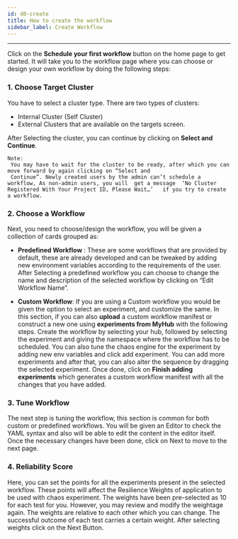 ```yaml
---
id: d0-create
title: How to create the workflow
sidebar_label: Create Workflow
---
```


---

Click on the **Schedule your first workflow** button on the home page to get started. It will take you to the workflow page where you can choose or design your own workflow by doing the following steps:

### 1. Choose Target Cluster

You have to select a cluster type. There are two types of clusters:

- Internal Cluster (Self Cluster)
- External Clusters that are available on the targets screen.

After Selecting the cluster, you can continue by clicking on **Select and Continue**.

```
Note:
 You may have to wait for the cluster to be ready, after which you can move forward by again clicking on “Select and
 Continue”. Newly created users by the admin can’t schedule a workflow, As non-admin users, you will  get a message  ‘No Cluster Registered With Your Project ID, Please Wait…’   if you try to create a workflow.
```

### 2. Choose a Workflow

Next, you need to choose/design the workflow, you will be given a collection of cards grouped as:

- **Predefined Workflow** : These are some workflows that are provided by default, these are already developed and can be tweaked by adding new environment variables according to the requirements of the user. After Selecting a predefined workflow you can choose to change the name and description of the selected workflow by clicking on “Edit Workflow Name”.

- **Custom Workflow**: If you are using a Custom workflow you would be given the option to select an experiment, and customize the same. In this section, if you can also **upload** a custom workflow manifest or construct a new one using **experiments from MyHub** with the following steps.
  Create the workflow by selecting your hub, followed by selecting the experiment and giving the namespace where the workflow has to be scheduled.
  You can also tune the chaos engine for the experiment by adding new env variables and click add experiment.
  You can add more experiments and after that, you can also alter the sequence by dragging the selected experiment. Once done, click on **Finish adding experiments** which generates a custom workflow manifest with all the changes that you have added.

### 3. Tune Workflow

The next step is tuning the workflow, this section is common for both custom or predefined workflows. You will be given an Editor to check the YAML syntax and also will be able to edit the content in the editor itself. Once the necessary changes have been done, click on Next to move to the next page.

### 4. Reliability Score

Here, you can set the points for all the experiments present in the selected workflow. These points will affect the Resilience Weights of application to be used with chaos experiment. The weights have been pre-selected as 10 for each test for you. However, you may review and modify the weightage again. The weights are relative to each other which you can change. The successful outcome of each test carries a certain weight. After selecting weights click on the Next Button.
